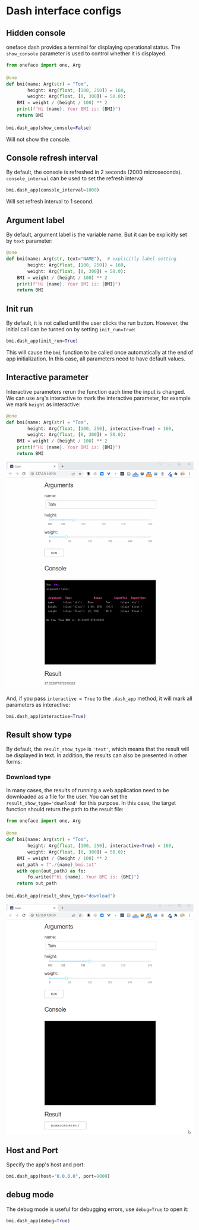 # Dash interface configs

## Hidden console

oneface dash provides a terminal for displaying operational status.
The `show_console` parameter is used to control whether it is displayed.

```Python
from oneface import one, Arg

@one
def bmi(name: Arg(str) = "Tom",
        height: Arg(float, [100, 250]) = 160,
        weight: Arg(float, [0, 300]) = 50.0):
    BMI = weight / (height / 100) ** 2
    print(f"Hi {name}. Your BMI is: {BMI}")
    return BMI

bmi.dash_app(show_console=False)
```

Will not show the console.

## Console refresh interval

By default, the console is refreshed in 2 seconds (2000 microseconds).
`console_interval` can be used to set the refresh interval

```Python
bmi.dash_app(console_interval=1000)
```

Will set refresh interval to 1 second.

## Argument label

By default, argument label is the variable name. But it can be explicitly set by `text` parameter:

```Python
@one
def bmi(name: Arg(str, text="NAME"),  # explicitly label setting
        height: Arg(float, [100, 250]) = 160,
        weight: Arg(float, [0, 300]) = 50.0):
    BMI = weight / (height / 100) ** 2
    print(f"Hi {name}. Your BMI is: {BMI}")
    return BMI
```

## Init run

By default, it is not called until the user clicks the run button.
However, the initial call can be turned on by setting `init_run=True`:

```Python
bmi.dash_app(init_run=True)
```

This will cause the `bmi` function to be called once automatically at the end of app initialization.
In this case, all parameters need to have default values.

## Interactive parameter

Interactive parameters rerun the function each time the input is changed.
We can use `Arg`'s interactive to mark the interactive parameter, for example we mark `height` as interactive:

```Python
@one
def bmi(name: Arg(str) = "Tom",
        height: Arg(float, [100, 250], interactive=True) = 160,
        weight: Arg(float, [0, 300]) = 50.0):
    BMI = weight / (height / 100) ** 2
    print(f"Hi {name}. Your BMI is: {BMI}")
    return BMI
```

![interactive_arg_dash](./imgs/interactive_arg_dash.gif)

And, if you pass `interactive = True` to the `.dash_app` method, it will mark all parameters as interactive:

```Python
bmi.dash_app(interactive=True)
```

## Result show type

By default, the `result_show_type` is `'text'`, which means that the result will be displayed in text.
In addition, the results can also be presented in other forms:

### Download type

In many cases, the results of running a web application need to be downloaded as a file for the user.
You can set the `result_show_type='download'` for this purpose.
In this case, the target function should return the path to the result file:

```Python
from oneface import one, Arg

@one
def bmi(name: Arg(str) = "Tom",
        height: Arg(float, [100, 250], interactive=True) = 160,
        weight: Arg(float, [0, 300]) = 50.0):
    BMI = weight / (height / 100) ** 2
    out_path = f"./{name}_bmi.txt"
    with open(out_path) as fo:
        fo.write(f"Hi {name}. Your BMI is: {BMI}")
    return out_path

bmi.dash_app(result_show_type="download")
```

![download_res_dash](./imgs/download_res_dash.gif)

## Host and Port

Specify the app's host and port:

```Python
bmi.dash_app(host="0.0.0.0", port=9000)
```

## debug mode

The debug mode is useful for debugging errors, use `debug=True` to open it:

```Python
bmi.dash_app(debug=True)
```
